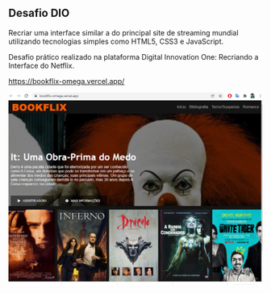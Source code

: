 ## Desafio DIO 

Recriar uma interface similar a do principal site de streaming mundial utilizando tecnologias simples como HTML5, CSS3 e JavaScript. 

Desafio prático realizado na plataforma Digital Innovation One: Recriando a Interface do Netflix.

https://bookflix-omega.vercel.app/

<img src="https://github.com/jennifergpaula/bookFlix/blob/main/img/capaV1.PNG" />
 
